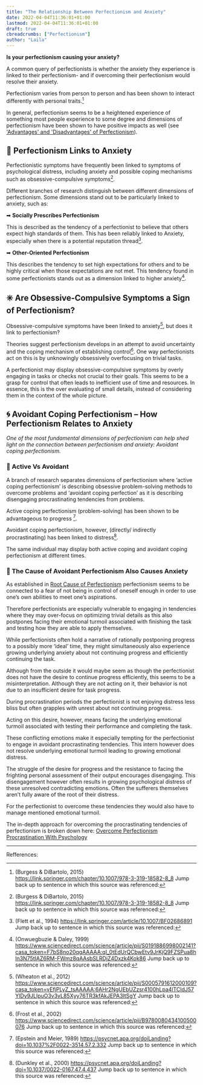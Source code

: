 ```yaml
---
title: "The Relationship Between Perfectionism and Anxiety"
date: 2022-04-04T11:36:01+01:00
lastmod: 2022-04-04T11:36:01+01:00
draft: true
cbreadcrumbs: ["Perfectionism"]
author: "Laila"
---
```


**Is your perfectionism causing your anxiety?**

A common query of perfectionists is whether the anxiety they experience is linked to their perfectionism- and if overcoming their perfectionism would resolve their anxiety.


Perfectionism varies from person to person and has been shown to interact differently with personal traits.[^2]
 
In general, perfectionism seems to be a heightened experience of something most people experience to some degree and dimensions of perfectionism have been shown to have positive impacts as well (see ['Advantages' and 'Disadvantages' of Perfectionism](/advantage-and-disadvantages-of-perfectionism/)).

## :link: Perfectionism Links to Anxiety

Perfectionistic symptoms have frequently been linked to symptoms of psychological distress, including anxiety and possible coping mechanisms such as obsessive-compulsive symptoms[^2].

Different branches of research distinguish between different dimensions of perfectionism. Some dimensions stand out to be particularly linked to anxiety, such as:

➡ 	**Socially Prescribes Perfectionism**

 This is described as the tendency of a perfectionist to believe that others expect high standards of them. This has been reliably linked to Anxiety, especially when there is a potential reputation thread[^5].

➡  **Other-Oriented Perfectionism**

   This describes the tendency to set high expectations for others and to be highly critical when those expectations are not met.
This tendency found in some perfectionists stands out as a dimension linked to higher anxiety[^6].

## :eight_spoked_asterisk: Are Obsessive-Compulsive Symptoms a Sign of Perfectionism?

Obsessive-compulsive symptoms have been linked to anxiety[^7], but does it link to perfectionism?

Theories suggest perfectionism develops in an attempt to avoid uncertainty and the coping mechanism of establishing control[^4]. One way perfectionists act on this is by unknowingly obsessively overfocusing on trivial tasks. 

A perfectionist may display obsessive-compulsive symptoms by overly engaging in tasks or checks not crucial to their goals. This seems to be a grasp for control that often leads to inefficient use of time and resources. In essence, this is the over evaluating of small details, instead of considering them in the context of the whole picture.


## :cyclone: Avoidant Coping Perfectionism – How Perfectionism Relates to Anxiety

*One of the most fundamental dimensions of perfectionism can help shed light on the connection between perfectionism and anxiety: Avoidant coping perfectionism.*

### :white_square_button: Active Vs Avoidant
A branch of research separates dimensions of perfectionism where ‘active coping perfectionism’ is describing obsessive problem-solving methods to overcome problems and ‘avoidant coping perfection’ as it is describing disengaging procrastinating tendencies from problems. 

Active coping perfectionism (problem-solving) has been shown to be advantageous to progress [^1].

Avoidant coping perfectionism, however, (directly/ indirectly procrastinating) has been linked to distress[^3].

The same individual may display both active coping and avoidant coping perfectionism at different times.

### :deciduous_tree: The Cause of Avoidant Perfectionism Also Causes Anxiety

As established in [Root Cause of Perfectionism](/root-cause-of-perfectionism/) perfectionism seems to be connected to a fear of not being in control of oneself enough in order to use one’s own abilities to meet one’s aspirations. 

Therefore perfectionists are especially vulnerable to engaging in tendencies where they may over-focus on optimizing trivial details as this also postpones facing their emotional turmoil associated with finishing the task and testing how they are able to apply themselves. 

While perfectionists often hold a narrative of rationally postponing progress to a possibly more ‘ideal’ time, they might simultaneously also experience growing underlying anxiety about not continuing progress and efficiently continuing the task.  

Although from the outside it would maybe seem as though the perfectionist does not have the desire to continue progress efficiently, this seems to be a misinterpretation. Although they are not acting on it, their behavior is not due to an insufficient desire for task progress. 

During procrastination periods the perfectionist is not enjoying distress less bliss but often grapples with unrest about not continuing progress.

Acting on this desire, however, means facing the underlying emotional turmoil associated with testing their performance and completing the task.

These conflicting emotions make it especially tempting for the perfectionist to engage in avoidant procrastinating tendencies. This intern however does not resolve underlying emotional turmoil leading to growing emotional distress.

The struggle of the desire for progress and the resistance to facing the frighting personal assessment of their output encourages disengaging. This disengagement however often results in growing psychological distress of these unresolved contradicting emotions. Often the sufferers themselves aren’t fully aware of the root of their distress. 

For the perfectionist to overcome these tendencies they would also have to manage mentioned emotional turmoil.

The in-depth approach for overcoming the procrastinating tendencies of perfectionism is broken down here: [Overcome Perfectionism Procrastination With Psychology](/overcome-perfectionism-procrastination-with-psychology/)


---
Refferences:


[^1]:  (Epstein and Meier, 1989) https://psycnet.apa.org/doiLanding?doi=10.1037%2F0022-3514.57.2.332  Jump back up to sentence in which this source was referenced:

[^2]:  (Burgess & DiBartolo, 2015) https://link.springer.com/chapter/10.1007/978-3-319-18582-8_8
 Jump back up to sentence in which this source was referenced:

[^3]:  (Dunkley et al., 2000) https://psycnet.apa.org/doiLanding?doi=10.1037/0022-0167.47.4.437 Jump back up to sentence in which this source was referenced:

[^4]:  (Frost et al., 2002) https://www.sciencedirect.com/science/article/pii/B9780080434100500076   Jump back up to sentence in which this source was referenced:

[^5]:  (Flett et al., 1994) https://link.springer.com/article/10.1007/BF02686891  Jump back up to sentence in which this source was referenced:

[^6]: (Onwuegbuzie & Daley, 1999) https://www.sciencedirect.com/science/article/pii/S0191886998002141?casa_token=F7bS8no20qgAAAAA:qI_0tEdUrQCbwEtv9JrKjQ9FZSPua8hln3N75tIAZ6RM-FWmz8qAAsbSLRDjZ4Dxzk4Kok86  Jump back up to sentence in which this source was referenced:

[^7]: (Wheaton et al., 2012) https://www.sciencedirect.com/science/article/pii/S0005791612000109?casa_token=vEfjPLyZ_tsAAAAA:6AHr2NgUEbUZzsr4100hLpa4lTCldJ57YlDy9JLlpuO3v3vL85Xyy76TR3kfAkJEPA3ltSgY  Jump back up to sentence in which this source was referenced:

[^8]:    Jump back up to sentence in which this source was referenced:

[^8]:    Jump back up to sentence in which this source was referenced:

[^8]:    Jump back up to sentence in which this source was referenced:


